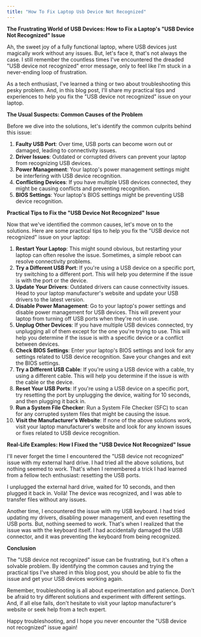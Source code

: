 ```yaml
---
title: "How To Fix Laptop Usb Device Not Recognized"
---
```


**The Frustrating World of USB Devices: How to Fix a Laptop's "USB Device Not Recognized" Issue**

 Ah, the sweet joy of a fully functional laptop, where USB devices just magically work without any issues. But, let's face it, that's not always the case. I still remember the countless times I've encountered the dreaded "USB device not recognized" error message, only to feel like I'm stuck in a never-ending loop of frustration.

As a tech enthusiast, I've learned a thing or two about troubleshooting this pesky problem. And, in this blog post, I'll share my practical tips and experiences to help you fix the "USB device not recognized" issue on your laptop.

**The Usual Suspects: Common Causes of the Problem**

Before we dive into the solutions, let's identify the common culprits behind this issue:

1. **Faulty USB Port**: Over time, USB ports can become worn out or damaged, leading to connectivity issues.
2. **Driver Issues**: Outdated or corrupted drivers can prevent your laptop from recognizing USB devices.
3. **Power Management**: Your laptop's power management settings might be interfering with USB device recognition.
4. **Conflicting Devices**: If you have multiple USB devices connected, they might be causing conflicts and preventing recognition.
5. **BIOS Settings**: Your laptop's BIOS settings might be preventing USB device recognition.

**Practical Tips to Fix the "USB Device Not Recognized" Issue**

Now that we've identified the common causes, let's move on to the solutions. Here are some practical tips to help you fix the "USB device not recognized" issue on your laptop:

1. **Restart Your Laptop**: This might sound obvious, but restarting your laptop can often resolve the issue. Sometimes, a simple reboot can resolve connectivity problems.
2. **Try a Different USB Port**: If you're using a USB device on a specific port, try switching to a different port. This will help you determine if the issue is with the port or the device.
3. **Update Your Drivers**: Outdated drivers can cause connectivity issues. Head to your laptop manufacturer's website and update your USB drivers to the latest version.
4. **Disable Power Management**: Go to your laptop's power settings and disable power management for USB devices. This will prevent your laptop from turning off USB ports when they're not in use.
5. **Unplug Other Devices**: If you have multiple USB devices connected, try unplugging all of them except for the one you're trying to use. This will help you determine if the issue is with a specific device or a conflict between devices.
6. **Check BIOS Settings**: Enter your laptop's BIOS settings and look for any settings related to USB device recognition. Save your changes and exit the BIOS settings.
7. **Try a Different USB Cable**: If you're using a USB device with a cable, try using a different cable. This will help you determine if the issue is with the cable or the device.
8. **Reset Your USB Ports**: If you're using a USB device on a specific port, try resetting the port by unplugging the device, waiting for 10 seconds, and then plugging it back in.
9. **Run a System File Checker**: Run a System File Checker (SFC) to scan for any corrupted system files that might be causing the issue.
10. **Visit the Manufacturer's Website**: If none of the above solutions work, visit your laptop manufacturer's website and look for any known issues or fixes related to USB device recognition.

**Real-Life Examples: How I Fixed the "USB Device Not Recognized" Issue**

I'll never forget the time I encountered the "USB device not recognized" issue with my external hard drive. I had tried all the above solutions, but nothing seemed to work. That's when I remembered a trick I had learned from a fellow tech enthusiast: resetting the USB ports.

I unplugged the external hard drive, waited for 10 seconds, and then plugged it back in. Voilà! The device was recognized, and I was able to transfer files without any issues.

Another time, I encountered the issue with my USB keyboard. I had tried updating my drivers, disabling power management, and even resetting the USB ports. But, nothing seemed to work. That's when I realized that the issue was with the keyboard itself. I had accidentally damaged the USB connector, and it was preventing the keyboard from being recognized.

**Conclusion**

The "USB device not recognized" issue can be frustrating, but it's often a solvable problem. By identifying the common causes and trying the practical tips I've shared in this blog post, you should be able to fix the issue and get your USB devices working again.

Remember, troubleshooting is all about experimentation and patience. Don't be afraid to try different solutions and experiment with different settings. And, if all else fails, don't hesitate to visit your laptop manufacturer's website or seek help from a tech expert.

Happy troubleshooting, and I hope you never encounter the "USB device not recognized" issue again!
